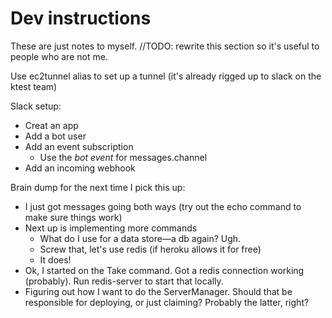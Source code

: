 # Dev instructions

These are just notes to myself.  //TODO: rewrite this section so it's useful to people who are not me.

Use ec2tunnel alias to set up a tunnel (it's already rigged up to slack on the ktest team)

Slack setup:
- Creat an app
- Add a bot user
- Add an event subscription
  - Use the *bot event* for messages.channel
- Add an incoming webhook
<!--- Add event subscription-->
  <!--- Enter hostname (verification should happen automatically now)-->
  <!--- Add messages.channel permission-->

Brain dump for the next time I pick this up:
- I just got messages going both ways (try out the echo command to make sure things work)
- Next up is implementing more commands
  - What do I use for a data store—a db again?  Ugh.
  - Screw that, let's use redis (if heroku allows it for free)
  - It does!
- Ok, I started on the Take command.  Got a redis connection working (probably).  Run redis-server to start that locally.
- Figuring out how I want to do the ServerManager.  Should that be responsible
  for deploying, or just claiming?  Probably the latter, right?
